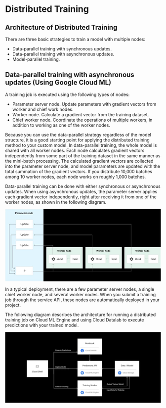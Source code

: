 # Distributed Training

## Architecture of Distributed Training

There are three basic strategies to train a model with multiple nodes:

- Data-parallel training with synchronous updates.
- Data-parallel training with asynchronous updates.
- Model-parallel training.

## Data-parallel training with asynchronous updates (Using Google Cloud ML)

A training job is executed using the following types of nodes:

- Parameter server node. Update parameters with gradient vectors from worker and chief work nodes.
- Worker node. Calculate a gradient vector from the training dataset.
- Chief worker node. Coordinate the operations of multiple workers, in addition to working as one of the worker nodes.

Because you can use the data-parallel strategy regardless of the model structure, it is a good starting point for applying the distributed training method to your custom model. In data-parallel training, the whole model is shared with all worker nodes. Each node calculates gradient vectors independently from some part of the training dataset in the same manner as the mini-batch processing. The calculated gradient vectors are collected into the parameter server node, and model parameters are updated with the total summation of the gradient vectors. If you distribute 10,000 batches among 10 worker nodes, each node works on roughly 1,000 batches.

Data-parallel training can be done with either synchronous or asynchronous updates. When using asynchronous updates, the parameter server applies each gradient vector independently, right after receiving it from one of the worker nodes, as shown in the following diagram.

![image](../../media/ML-Model-Deployment_Distributed-Training-image1.jpg)

In a typical deployment, there are a few parameter server nodes, a single chief worker node, and several worker nodes. When you submit a training job through the service API, these nodes are automatically deployed in your project.

The following diagram describes the architecture for running a distributed training job on Cloud ML Engine and using Cloud Datalab to execute predictions with your trained model.

![image](../../media/ML-Model-Deployment_Distributed-Training-image2.jpg)
